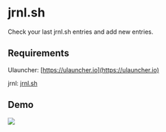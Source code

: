# jrnl.sh

Check your last jrnl.sh entries and add new entries.

## Requirements

Ulauncher: [https://ulauncher.io](https://ulauncher.io)

jrnl: [jrnl.sh](https://jrnl.sh)

## Demo

<img aligh="center" src="https://raw.githubusercontent.com/sebw/ulauncher-jrnl/master/demo.gif">
